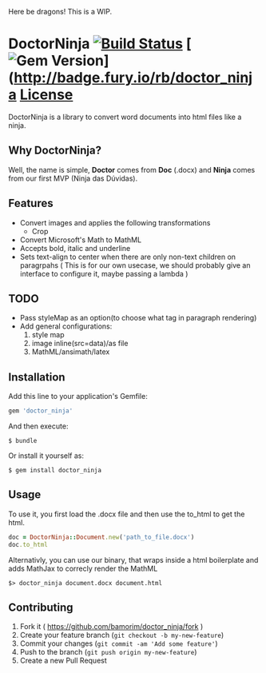 Here be dragons! This is a WIP.

# DoctorNinja [![Build Status](https://travis-ci.org/bamorim/doctor_ninja.svg?branch=master)](https://travis-ci.org/bamorim/doctor_ninja) [![Gem Version](https://badge.fury.io/rb/doctor_ninja.svg)](http://badge.fury.io/rb/doctor_ninja [License](http://img.shields.io/badge/license-MIT-lightgrey.svg)

DoctorNinja is a library to convert word documents into html files like a ninja.

## Why DoctorNinja?

Well, the name is simple, **Doctor** comes from **Doc** (.docx) and **Ninja** comes from our first MVP (Ninja das Dúvidas).

## Features

* Convert images and applies the following transformations
  * Crop
* Convert Microsoft's Math to MathML
* Accepts bold, italic and underline
* Sets text-align to center when there are only non-text children on paragrpahs ( This is for our own usecase, we should probably give an interface to configure it, maybe passing a lambda )

## TODO

* Pass styleMap as an option(to choose what tag in paragraph rendering)
* Add general configurations:
  1. style map
  2. image inline(src=data)/as file
  3. MathML/ansimath/latex

## Installation

Add this line to your application's Gemfile:

```ruby
gem 'doctor_ninja'
```

And then execute:

    $ bundle

Or install it yourself as:

    $ gem install doctor_ninja

## Usage

To use it, you first load the .docx file and then use the to_html to get the html.

```ruby
doc = DoctorNinja::Document.new('path_to_file.docx')
doc.to_html
```

Alternativly, you can use our binary, that wraps inside a html boilerplate and adds MathJax to correcly render the MathML

    $> doctor_ninja document.docx document.html

## Contributing

1. Fork it ( https://github.com/bamorim/doctor_ninja/fork )
2. Create your feature branch (`git checkout -b my-new-feature`)
3. Commit your changes (`git commit -am 'Add some feature'`)
4. Push to the branch (`git push origin my-new-feature`)
5. Create a new Pull Request
